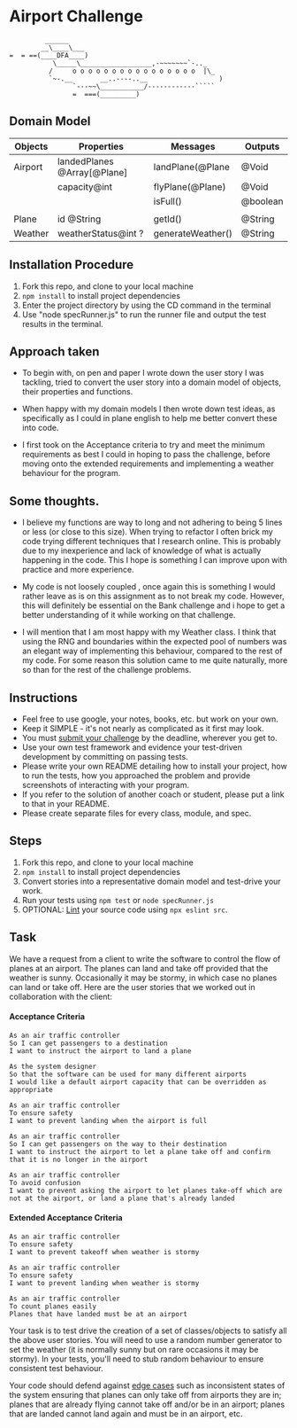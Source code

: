 Airport Challenge
=================

```
         ______
        __\____\___
=  = ==(____DFA____)
           \_____\__________________,-~~~~~~~`-.._
          /     o o o o o o o o o o o o o o o o  |\_
          `~-.__       __..----..__                  )
                `---~~\___________/------------`````
                =  ===(_________)

```

## Domain Model

| Objects | Properties                | Messages          | Outputs |
| ------- | ------------------------- | ----------------- | ------- |
| Airport |landedPlanes @Array[@Plane]| landPlane(@Plane  | @Void   |
|         |capacity@int               | flyPlane(@Plane)  | @Void   |
|         |                           |isFull()           | @boolean|
|         |                           |                   |         |
| Plane   | id @String                | getId()           | @String |
| Weather | weatherStatus@int ?       | generateWeather() | @String |


## Installation Procedure 

1. Fork this repo, and clone to your local machine
2. `npm install` to install project dependencies
3. Enter the project directory by using the CD command in the terminal
4. Use "node specRunner.js" to run the runner file and output the test results in the terminal.

## Approach taken

* To begin with, on pen and paper I wrote down the user story I was tackling, tried to convert the user story into a domain model of objects, their properties and functions.

* When happy with my domain models I then wrote down test ideas, as specifically as I could in plane english to help me better convert these into code.

* I first took on the Acceptance criteria to try and meet the minimum requirements as best I could in hoping to pass the challenge, before moving onto the extended requirements and implementing a weather behaviour for the program.

## Some thoughts.

* I believe my functions are way to long and not adhering to being 5 lines or less (or close to this size). When trying to refactor I often brick my code trying different techniques that I research online. This is probably due to my inexperience and lack of knowledge of what is actually happening in the code. This I hope is something I can improve upon with practice and more experience.

* My code is not loosely coupled , once again this is something I would rather leave as is on this assignment as to not break my code. However, this will definitely be essential on the Bank challenge and i hope to get a better understanding of it while working on that challenge.

* I will mention that I am most happy with my Weather class. I think that using the RNG and boundaries within the expected pool of numbers was an elegant way of implementing this behaviour, compared to the rest of my code.
For some reason this solution came to me quite naturally, more so than for the rest of the challenge problems.









Instructions
---------

* Feel free to use google, your notes, books, etc. but work on your own.
* Keep it SIMPLE - it's not nearly as complicated as it first may look.
* You must [submit your challenge](https://airtable.com/shrUGm2T8TYCFAmjN) by the deadline, wherever you get to.
* Use your own test framework and evidence your test-driven development by committing on passing tests.
* Please write your own README detailing how to install your project, how to run the tests, how you approached the problem and provide screenshots of interacting with your program.
* If you refer to the solution of another coach or student, please put a link to that in your README.
* Please create separate files for every class, module, and spec.

Steps
-------

1. Fork this repo, and clone to your local machine
2. `npm install` to install project dependencies
3. Convert stories into a representative domain model and test-drive your work.
4. Run your tests using `npm test` or `node specRunner.js`
5. OPTIONAL: [Lint](https://eslint.org/docs/user-guide/getting-started) your source code using `npx eslint src`.

Task
-----

We have a request from a client to write the software to control the flow of planes at an airport. The planes can land and take off provided that the weather is sunny. Occasionally it may be stormy, in which case no planes can land or take off.  Here are the user stories that we worked out in collaboration with the client:

#### Acceptance Criteria
```
As an air traffic controller
So I can get passengers to a destination
I want to instruct the airport to land a plane

As the system designer
So that the software can be used for many different airports
I would like a default airport capacity that can be overridden as appropriate

As an air traffic controller
To ensure safety
I want to prevent landing when the airport is full

As an air traffic controller
So I can get passengers on the way to their destination
I want to instruct the airport to let a plane take off and confirm that it is no longer in the airport

As an air traffic controller
To avoid confusion
I want to prevent asking the airport to let planes take-off which are not at the airport, or land a plane that's already landed
```

#### Extended Acceptance Criteria
```
As an air traffic controller
To ensure safety
I want to prevent takeoff when weather is stormy

As an air traffic controller
To ensure safety
I want to prevent landing when weather is stormy

As an air traffic controller
To count planes easily
Planes that have landed must be at an airport
```

Your task is to test drive the creation of a set of classes/objects to satisfy all the above user stories. You will need to use a random number generator to set the weather (it is normally sunny but on rare occasions it may be stormy). In your tests, you'll need to stub random behaviour to ensure consistent test behaviour.

Your code should defend against [edge cases](http://programmers.stackexchange.com/questions/125587/what-are-the-difference-between-an-edge-case-a-corner-case-a-base-case-and-a-b) such as inconsistent states of the system ensuring that planes can only take off from airports they are in; planes that are already flying cannot take off and/or be in an airport; planes that are landed cannot land again and must be in an airport, etc.
